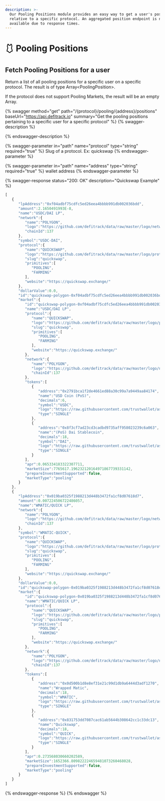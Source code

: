 ```yaml
---
description: >-
  Our Pooling Positions module provides an easy way to get a user's position
  relative to a specific protocol. An aggregated position endpoint is not
  available due to response times.
---
```


# 🩱 Pooling Positions

## Fetch Pooling Positions for a user

Return a list of all pooling positions for a specific user on a specific protocol. The result is of type Array\<PoolingPosition>.&#x20;

If the protocol does not support Pooling Markets, the result will be an empty Array.&#x20;

{% swagger method="get" path="/{protocol}/pooling/{address}/positions" baseUrl="https://api.defitrack.io" summary="Get the pooling positions pertaining to a specific user for a specific protocol" %}
{% swagger-description %}

{% endswagger-description %}

{% swagger-parameter in="path" name="protocol" type="string" required="true" %}
Slug of a protocol. Ex: quickswap
{% endswagger-parameter %}

{% swagger-parameter in="path" name="address" type="string" required="true" %}
wallet address
{% endswagger-parameter %}

{% swagger-response status="200: OK" description="Quickswap Example" %}
```javascript
[
   {
      "lpAddress":"0xf04adbf75cdfc5ed26eea4bbbb991db002036bdd",
      "amount":2.1650491993E-8,
      "name":"USDC/DAI LP",
      "network":{
         "name":"POLYGON",
         "logo":"https://github.com/defitrack/data/raw/master/logo/network/polygon.png",
         "chainId":137
      },
      "symbol":"USDC-DAI",
      "protocol":{
         "name":"QUICKSWAP",
         "logo":"https://github.com/defitrack/data/raw/master/logo/protocol/quickswap.png",
         "slug":"quickswap",
         "primitives":[
            "POOLING",
            "FARMING"
         ],
         "website":"https://quickswap.exchange/"
      },
      "dollarValue":0.0,
      "id":"quickswap-polygon-0xf04adbf75cdfc5ed26eea4bbbb991db002036bdd",
      "market":{
         "id":"quickswap-polygon-0xf04adbf75cdfc5ed26eea4bbbb991db002036bdd",
         "name":"USDC/DAI LP",
         "protocol":{
            "name":"QUICKSWAP",
            "logo":"https://github.com/defitrack/data/raw/master/logo/protocol/quickswap.png",
            "slug":"quickswap",
            "primitives":[
               "POOLING",
               "FARMING"
            ],
            "website":"https://quickswap.exchange/"
         },
         "network":{
            "name":"POLYGON",
            "logo":"https://github.com/defitrack/data/raw/master/logo/network/polygon.png",
            "chainId":137
         },
         "tokens":[
            {
               "address":"0x2791bca1f2de4661ed88a30c99a7a9449aa84174",
               "name":"USD Coin (PoS)",
               "decimals":6,
               "symbol":"USDC",
               "logo":"https://raw.githubusercontent.com/trustwallet/assets/master/blockchains/polygon/assets/0x2791Bca1f2de4661ED88A30C99A7a9449Aa84174/logo.png",
               "type":"SINGLE"
            },
            {
               "address":"0x8f3cf7ad23cd3cadbd9735aff958023239c6a063",
               "name":"(PoS) Dai Stablecoin",
               "decimals":18,
               "symbol":"DAI",
               "logo":"https://raw.githubusercontent.com/trustwallet/assets/master/blockchains/polygon/assets/0x8f3Cf7ad23Cd3CaDbD9735AFf958023239c6A063/logo.png",
               "type":"SINGLE"
            }
         ],
         "apr":0.065334183322307711,
         "marketSize":7765617.196232120164971867739331142,
         "prepareInvestmentSupported":false,
         "marketType":"pooling"
      }
   },
   {
      "lpAddress":"0x019ba0325f1988213d448b3472fa1cf8d07618d7",
      "amount":0.007224506722486057,
      "name":"WMATIC/QUICK LP",
      "network":{
         "name":"POLYGON",
         "logo":"https://github.com/defitrack/data/raw/master/logo/network/polygon.png",
         "chainId":137
      },
      "symbol":"WMATIC-QUICK",
      "protocol":{
         "name":"QUICKSWAP",
         "logo":"https://github.com/defitrack/data/raw/master/logo/protocol/quickswap.png",
         "slug":"quickswap",
         "primitives":[
            "POOLING",
            "FARMING"
         ],
         "website":"https://quickswap.exchange/"
      },
      "dollarValue":0.0,
      "id":"quickswap-polygon-0x019ba0325f1988213d448b3472fa1cf8d07618d7",
      "market":{
         "id":"quickswap-polygon-0x019ba0325f1988213d448b3472fa1cf8d07618d7",
         "name":"WMATIC/QUICK LP",
         "protocol":{
            "name":"QUICKSWAP",
            "logo":"https://github.com/defitrack/data/raw/master/logo/protocol/quickswap.png",
            "slug":"quickswap",
            "primitives":[
               "POOLING",
               "FARMING"
            ],
            "website":"https://quickswap.exchange/"
         },
         "network":{
            "name":"POLYGON",
            "logo":"https://github.com/defitrack/data/raw/master/logo/network/polygon.png",
            "chainId":137
         },
         "tokens":[
            {
               "address":"0x0d500b1d8e8ef31e21c99d1db9a6444d3adf1270",
               "name":"Wrapped Matic",
               "decimals":18,
               "symbol":"WMATIC",
               "logo":"https://raw.githubusercontent.com/trustwallet/assets/master/blockchains/polygon/assets/0x0d500B1d8E8eF31E21C99d1Db9A6444d3ADf1270/logo.png",
               "type":"SINGLE"
            },
            {
               "address":"0x831753dd7087cac61ab5644b308642cc1c33dc13",
               "name":"Quickswap",
               "decimals":18,
               "symbol":"QUICK",
               "logo":"https://raw.githubusercontent.com/trustwallet/assets/master/blockchains/polygon/assets/0x831753DD7087CaC61aB5644b308642cc1c33Dc13/logo.png",
               "type":"SINGLE"
            }
         ],
         "apr":0.273568030660202589,
         "marketSize":1652366.809822224659481073260468028,
         "prepareInvestmentSupported":false,
         "marketType":"pooling"
      }
   }
]
```
{% endswagger-response %}
{% endswagger %}
